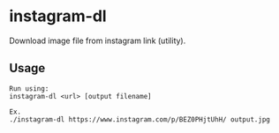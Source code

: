 # instagram-dl

Download image file from instagram link (utility).

## Usage

	Run using:
	instagram-dl <url> [output filename]
	
	Ex.
	./instagram-dl https://www.instagram.com/p/BEZ0PHjtUhH/ output.jpg
 
